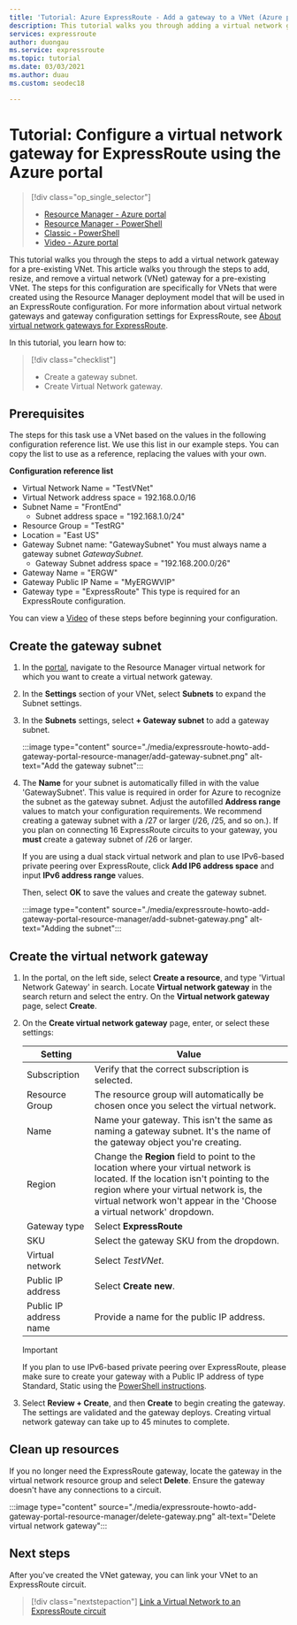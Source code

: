 ```yaml
---
title: 'Tutorial: Azure ExpressRoute - Add a gateway to a VNet (Azure portal)'
description: This tutorial walks you through adding a virtual network gateway to a VNet for ExpressRoute using the Azure portal.
services: expressroute
author: duongau
ms.service: expressroute
ms.topic: tutorial
ms.date: 03/03/2021
ms.author: duau
ms.custom: seodec18

---
```

# Tutorial: Configure a virtual network gateway for ExpressRoute using the Azure portal
> [!div class="op_single_selector"]
> * [Resource Manager - Azure portal](expressroute-howto-add-gateway-portal-resource-manager.md)
> * [Resource Manager - PowerShell](expressroute-howto-add-gateway-resource-manager.md)
> * [Classic - PowerShell](expressroute-howto-add-gateway-classic.md)
> * [Video - Azure portal](https://azure.microsoft.com/documentation/videos/azure-expressroute-how-to-create-a-vpn-gateway-for-your-virtual-network)
> 

This tutorial walks you through the steps to add a virtual network gateway for a pre-existing VNet. This article walks you through the steps to add, resize, and remove a virtual network (VNet) gateway for a pre-existing VNet. The steps for this configuration are specifically for VNets that were created using the Resource Manager deployment model that will be used in an ExpressRoute configuration. For more information about virtual network gateways and gateway configuration settings for ExpressRoute, see [About virtual network gateways for ExpressRoute](expressroute-about-virtual-network-gateways.md). 

In this tutorial, you learn how to:
> [!div class="checklist"]
> - Create a gateway subnet.
> - Create Virtual Network gateway.

## Prerequisites

The steps for this task use a VNet based on the values in the following configuration reference list. We use this list in our example steps. You can copy the list to use as a reference, replacing the values with your own.

**Configuration reference list**

* Virtual Network Name = "TestVNet"
* Virtual Network address space = 192.168.0.0/16
* Subnet Name = "FrontEnd" 
	* Subnet address space = "192.168.1.0/24"
* Resource Group = "TestRG"
* Location = "East US"
* Gateway Subnet name: "GatewaySubnet" You must always name a gateway subnet *GatewaySubnet*.
	* Gateway Subnet address space = "192.168.200.0/26"
* Gateway Name = "ERGW"
* Gateway Public IP Name = "MyERGWVIP"
* Gateway type = "ExpressRoute" This type is required for an ExpressRoute configuration.

You can view a [Video](https://azure.microsoft.com/documentation/videos/azure-expressroute-how-to-create-a-vpn-gateway-for-your-virtual-network) of these steps before beginning your configuration.

## Create the gateway subnet

1. In the [portal](https://portal.azure.com), navigate to the Resource Manager virtual network for which you want to create a virtual network gateway.
1. In the **Settings** section of your VNet, select **Subnets** to expand the Subnet settings.
1. In the **Subnets** settings, select **+ Gateway subnet** to add a gateway subnet. 
   
    :::image type="content" source="./media/expressroute-howto-add-gateway-portal-resource-manager/add-gateway-subnet.png" alt-text="Add the gateway subnet":::

1. The **Name** for your subnet is automatically filled in with the value 'GatewaySubnet'. This value is required in order for Azure to recognize the subnet as the gateway subnet. Adjust the autofilled **Address range** values to match your configuration requirements. We recommend creating a gateway subnet with a /27 or larger (/26, /25, and so on.). If you plan on connecting 16 ExpressRoute circuits to your gateway, you **must** create a gateway subnet of /26 or larger.

    If you are using a dual stack virtual network and plan to use IPv6-based private peering over ExpressRoute, click **Add IP6 address space** and input **IPv6 address range** values.

    Then, select **OK** to save the values and create the gateway subnet.

    :::image type="content" source="./media/expressroute-howto-add-gateway-portal-resource-manager/add-subnet-gateway.png" alt-text="Adding the subnet":::

## Create the virtual network gateway

1. In the portal, on the left side, select **Create a resource**, and type 'Virtual Network Gateway' in search. Locate **Virtual network gateway** in the search return and select the entry. On the **Virtual network gateway** page, select **Create**.
1. On the **Create virtual network gateway** page, enter, or select these settings:

    | Setting | Value |
    | --------| ----- |
    | Subscription | Verify that the correct subscription is selected. |
    | Resource Group | The resource group will automatically be chosen once you select the virtual network. | 
    | Name | Name your gateway. This isn't the same as naming a gateway subnet. It's the name of the gateway object you're creating.|
    | Region | Change the **Region** field to point to the location where your virtual network is located. If the location isn't pointing to the region where your virtual network is, the virtual network won't appear in the 'Choose a virtual network' dropdown. |
    | Gateway type | Select **ExpressRoute**|
    | SKU | Select the gateway SKU from the dropdown. |
    | Virtual network | Select *TestVNet*. |
    | Public IP address | Select **Create new**.|
    | Public IP address name | Provide a name for the public IP address. |

    > [!IMPORTANT]
    > If you plan to use IPv6-based private peering over ExpressRoute, please make sure to create your gateway with a Public IP address of type Standard, Static using the [PowerShell instructions](./expressroute-howto-add-gateway-resource-manager.md#add-a-gateway).
    > 
    > 

1. Select **Review + Create**, and then **Create** to begin creating the gateway. The settings are validated and the gateway deploys. Creating virtual network gateway can take up to 45 minutes to complete.

## Clean up resources

If you no longer need the ExpressRoute gateway, locate the gateway in the virtual network resource group and select **Delete**. Ensure the gateway doesn't have any connections to a circuit.

:::image type="content" source="./media/expressroute-howto-add-gateway-portal-resource-manager/delete-gateway.png" alt-text="Delete virtual network gateway":::

## Next steps
After you've created the VNet gateway, you can link your VNet to an ExpressRoute circuit. 

> [!div class="nextstepaction"]
> [Link a Virtual Network to an ExpressRoute circuit](expressroute-howto-linkvnet-portal-resource-manager.md)